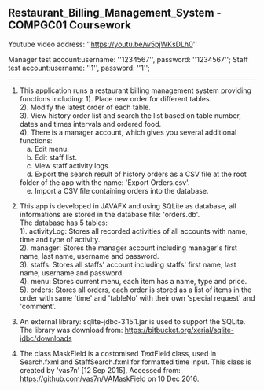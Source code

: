 ## Restaurant_Billing_Management_System - COMPGC01 Coursework

Youtube video address: ''https://youtu.be/w5pjWKsDLh0''

Manager test account:username: ''1234567'', password: ''1234567'';
Staff test account:username: ''1'', password: ''1'';

---

1. This application runs a restaurant billing management system providing functions including:
 	1). Place new order for different tables.  
  	2). Modify the latest order of each table.  
  	3). View history order list and search the list based on table number, dates and times intervals and ordered food.  
  	4). There is a manager account, which gives you several additional functions:  
  		&emsp;a. Edit menu.  
 		&emsp;b. Edit staff list.  
 		&emsp;c. View staff activity logs.  
 		&emsp;d. Export the search result of history orders as a CSV file at the root folder of the app with the name: 'Export Orders.csv'.  
  		&emsp;e. Import a CSV file containing orders into the database.  
2. This app is developed in JAVAFX and using SQLite as database, all informations are stored in the database file: 'orders.db'.  
The database has 5 tables:  
	1). activityLog: Stores all recorded activities of all accounts with name, time and type of activity.  
	2). manager: Stores the manager account including manager's first name, last name, username and password.  
	3). staffs: Stores all staffs' account including staffs' first name, last name, username and password.  
	4). menu: Stores current menu, each item has a name, type and price.  
	5). orders: Stores all orders, each order is stored as a list of items in the order with same 'time' and 'tableNo' with their own 'special request' and 'comment'.  
	 
3. An external library: sqlite-jdbc-3.15.1.jar is used to support the SQLite. 
The library was download from: https://bitbucket.org/xerial/sqlite-jdbc/downloads
  
4. The class MaskField is a costomised TextField class, used in Search.fxml and StaffSearch.fxml for formatted time input.
This class is created by 'vas7n' [12 Sep 2015], Accessed from: https://github.com/vas7n/VAMaskField on 10 Dec 2016.
